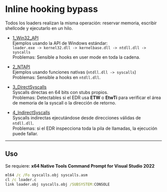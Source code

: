# Inline hooking bypass

Todos los loaders realizan la misma operación: reservar memoria, escribir shellcode y ejecutarlo en un hilo.

- [1_Win32_API](./1_Win32_API)  
  Ejemplos usando la API de Windows estándar:  
  `loader.exe -> kernel32.dll -> kernelbase.dll -> ntdll.dll -> syscalls`  
  Problemas: Sensible a hooks en user mode en toda la cadena.

- [2_NTAPI](./2_NTAPI)  
  Ejemplos usando funciones nativas (`ntdll.dll -> syscalls`)  
  Problemas: Sensible a hooks en `ntdll.dll`.

- [3_DirectSyscalls](./3_DirectSyscalls)  
  Syscalls directas en 64 bits con stubs propios.  
  Problemas: Detectables si el EDR usa **ETW** o **EtwTi** para verificar el área de memoria de la syscall o la dirección de retorno.

- [4_IndirectSyscalls](./4_IndirectSyscalls)  
  Syscalls indirectas ejecutándose desde direcciones válidas de `ntdll.dll`.  
  Problemas: si el EDR inspecciona toda la pila de llamadas, la ejecución puede fallar.

---

## Uso

Se requiere: **x64 Native Tools Command Prompt for Visual Studio 2022**

```bat
ml64 /c /Fo syscalls.obj syscalls.asm
cl /c loader.c
link loader.obj syscalls.obj /SUBSYSTEM:CONSOLE
```